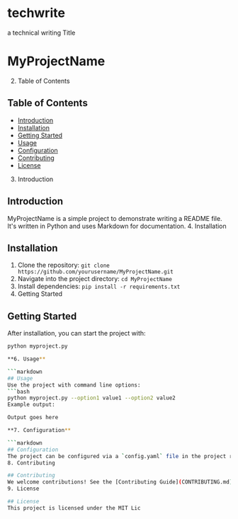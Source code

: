 # techwrite
a technical writing
Title

# MyProjectName
2. Table of Contents

## Table of Contents
- [Introduction](#introduction)
- [Installation](#installation)
- [Getting Started](#getting-started)
- [Usage](#usage)
- [Configuration](#configuration)
- [Contributing](#contributing)
- [License](#license)
3. Introduction

## Introduction
MyProjectName is a simple project to demonstrate writing a README file. It's written in Python and uses Markdown for documentation.
4. Installation

## Installation
1. Clone the repository: `git clone https://github.com/yourusername/MyProjectName.git`
2. Navigate into the project directory: `cd MyProjectName`
3. Install dependencies: `pip install -r requirements.txt`
5. Getting Started

## Getting Started
After installation, you can start the project with:
```sh
python myproject.py

**6. Usage**

```markdown
## Usage
Use the project with command line options:
```bash
python myproject.py --option1 value1 --option2 value2
Example output:

Output goes here

**7. Configuration**

```markdown
## Configuration
The project can be configured via a `config.yaml` file in the project root directory.
8. Contributing

## Contributing
We welcome contributions! See the [Contributing Guide](CONTRIBUTING.md) for details.
9. License

## License
This project is licensed under the MIT Lic
